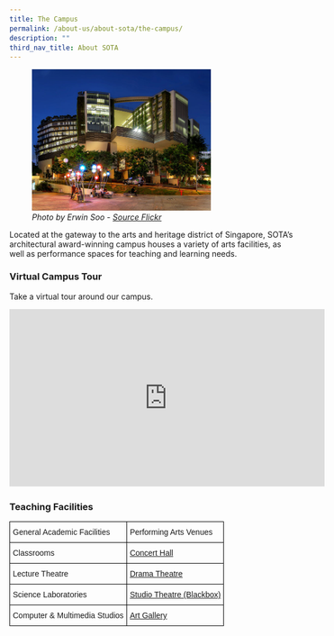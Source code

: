 ```yaml
---
title: The Campus
permalink: /about-us/about-sota/the-campus/
description: ""
third_nav_title: About SOTA
---
```

<figure>
<img style="width:75%" src="/images/sota_campus.jpg">
<figcaption><i>Photo by Erwin Soo - <a href="https://www.flickr.com/photos/erwin_soo/8645259664/in/photostream/">Source Flickr</a></i></figcaption>
</figure>

Located at the gateway to the arts and heritage district of Singapore, SOTA’s architectural award-winning campus houses a variety of arts facilities, as well as performance spaces for teaching and learning needs.

  

### Virtual Campus Tour

Take a virtual tour around our campus.

<iframe allowfullscreen="" allow="accelerometer; autoplay; clipboard-write; encrypted-media; gyroscope; picture-in-picture; web-share" frameborder="0" title="YouTube video player" src="https://www.youtube.com/embed/WZmqdrTPmSA" height="315" width="560"></iframe>

### Teaching Facilities

<style type="text/css">
.tg  {border-collapse:collapse;border-spacing:0;}
.tg td{border-color:black;border-style:solid;border-width:1px;font-family:Arial, sans-serif;font-size:14px;
  overflow:hidden;padding:10px 5px;word-break:normal;}
.tg th{border-color:black;border-style:solid;border-width:1px;font-family:Arial, sans-serif;font-size:14px;
  font-weight:normal;overflow:hidden;padding:10px 5px;word-break:normal;}
.tg .tg-0lax{text-align:left;vertical-align:top}
</style>
<table class="tg">
<thead>
  <tr>
    <th class="tg-0lax">General Academic Facilities</th>
    <th class="tg-0lax">Performing Arts Venues</th>
  </tr>
</thead>
<tbody>
  <tr>
    <td class="tg-0lax">Classrooms</td>
    <td class="tg-0lax"><a rel="noopener noreferrer" target="_blank" href="/venues-and-retail/venues/concert-hall">Concert Hall</a></td>
  </tr>
  <tr>
    <td class="tg-0lax">Lecture Theatre</td>
    <td class="tg-0lax"><a rel="noopener noreferrer" target="_blank" href="/venues-and-retail/venues/drama-theatre">Drama Theatre</a></td>
  </tr>
  <tr>
    <td class="tg-0lax">Science Laboratories</td>
    <td class="tg-0lax"><a rel="noopener noreferrer" target="_blank" href="/venues-and-retail/venues/studio-theatre">Studio Theatre (Blackbox)</a></td>
  </tr>
  <tr>
    <td class="tg-0lax">Computer &amp; Multimedia Studios</td>
    <td class="tg-0lax"><a rel="noopener noreferrer" target="_blank" href="/venues-and-retail/venues/art-gallery">Art Gallery</a></td>
  </tr>
</tbody>
</table>